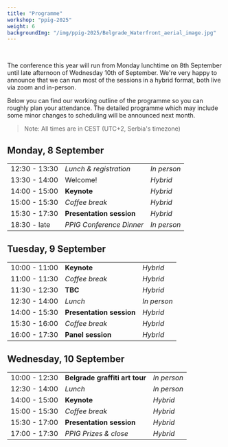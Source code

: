 ```yaml
---
title: "Programme"
workshop: "ppig-2025"
weight: 6
backgroundImg: "/img/ppig-2025/Belgrade_Waterfront_aerial_image.jpg"
---
```


<style>
.workshop-content table {
  width: 100%;
}
.workshop-content table th:first-of-type {
  width: 100px;
  text-align: center;
}
.workshop-content table th:nth-of-type(3) {
  width: 75px;
}
.workshop-content table td:first-child {
  text-align: center;
}
</style>

<br>

The conference this year will run from Monday lunchtime on 8th September until late afternoon of Wednesday 10th of September. We're very happy to announce that we can run most of the sessions in a hybrid format, both live via zoom and in-person.

Below you can find our working outline of the programme so you can roughly plan your attendance. The detailed programme which may include some minor changes to scheduling will be announced next month.

> Note: All times are in CEST (UTC+2, Serbia's timezone)

## Monday, 8 September

|               |                          |             |
| ------------- | ------------------------ | ----------- |
| 12:30 - 13:30 | _Lunch & registration_   | _In person_ |
| 13:30 - 14:00 | Welcome!                 | _Hybrid_    |
| 14:00 - 15:00 | **Keynote**              | _Hybrid_    |
| 15:00 - 15:30 | _Coffee break_           | _Hybrid_    |
| 15:30 - 17:30 | **Presentation session** | _Hybrid_    |
| 18:30 - late  | _PPIG Conference Dinner_ | _In person_ |

## Tuesday, 9 September

|               |                          |             |
| ------------- | ------------------------ | ----------- |
| 10:00 - 11:00 | **Keynote**              | _Hybrid_    |
| 11:00 - 11:30 | _Coffee break_           | _Hybrid_    |
| 11:30 - 12:30 | **TBC**                  | _Hybrid_    |
| 12:30 - 14:00 | _Lunch_                  | _In person_ |
| 14:00 - 15:30 | **Presentation session** | _Hybrid_    |
| 15:30 - 16:00 | _Coffee break_           | _Hybrid_    |
| 16:00 - 17:30 | **Panel session**        | _Hybrid_    |

## Wednesday, 10 September

|               |                                |             |
| ------------- | ------------------------------ | ----------- |
| 10:00 - 12:30 | **Belgrade graffiti art tour** | _In person_ |
| 12:30 - 14:00 | _Lunch_                        | _In person_ |
| 14:00 - 15:00 | **Keynote**                    | _Hybrid_    |
| 15:00 - 15:30 | _Coffee break_                 | _Hybrid_    |
| 15:30 - 17:00 | **Presentation session**       | _Hybrid_    |
| 17:00 - 17:30 | _PPIG Prizes & close_          | _Hybrid_    |
